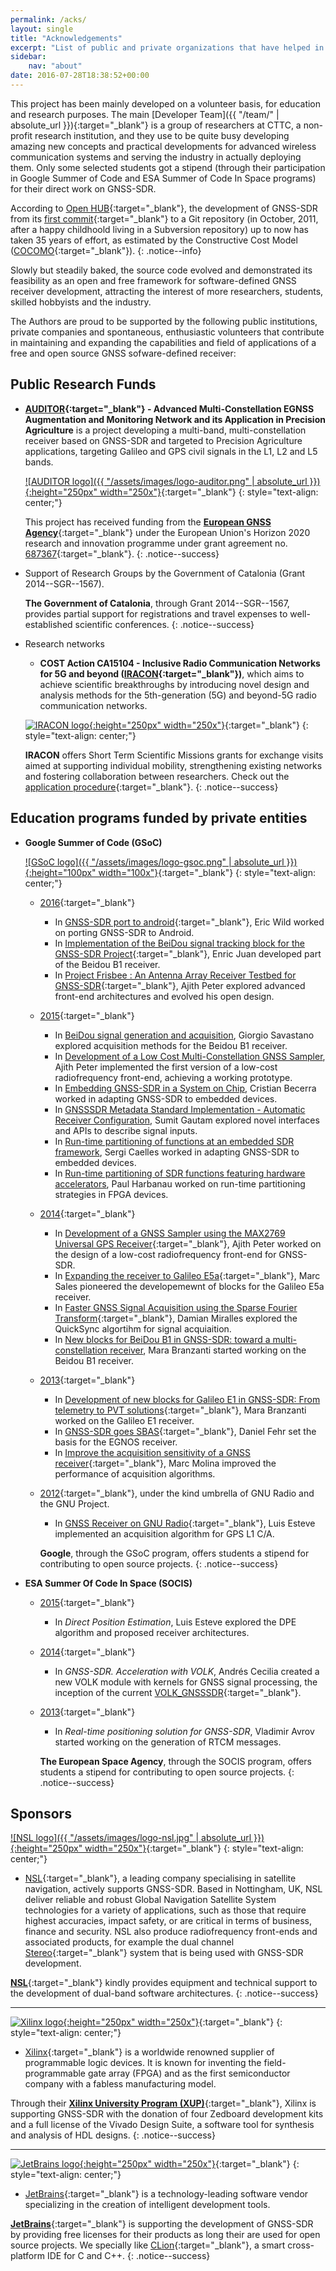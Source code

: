 ```yaml
---
permalink: /acks/
layout: single
title: "Acknowledgements"
excerpt: "List of public and private organizations that have helped in the development of GNSS-SDR."
sidebar:
    nav: "about"
date: 2016-07-28T18:38:52+00:00
---
```


This project has been mainly developed on a volunteer basis, for education and research purposes. The main [Developer Team]({{ "/team/" | absolute_url }}){:target="_blank"} is a group of researchers at CTTC, a non-profit research institution, and they use to be quite busy developing amazing new concepts and practical developments for advanced wireless communication systems and serving the industry in actually deploying them. Only some selected students  got a stipend (through their participation in Google Summer of Code and ESA Summer of Code In Space programs) for their direct work on GNSS-SDR.  

According to [Open HUB](https://www.openhub.net/p/gnss-sdr){:target="_blank"}, the development of GNSS-SDR from its [first commit](https://github.com/gnss-sdr/gnss-sdr/commit/228fa3b797dba7d0192f751e7e25a7b8348f9326){:target="_blank"} to a Git repository (in October, 2011, after a happy childhoold living in a Subversion repository) up to now has taken 35 years of effort, as estimated by the Constructive Cost Model ([COCOMO](https://en.wikipedia.org/wiki/COCOMO){:target="_blank"}).
{: .notice--info}

Slowly but steadily baked, the source code evolved and demonstrated its feasibility as an open and free framework for software-defined GNSS receiver development, attracting the interest of more researchers, students, skilled hobbyists and the industry.


The Authors are proud to be supported by the following public institutions, private companies and spontaneous, enthusiastic volunteers that contribute in maintaining and expanding the capabilities and field of applications of a free and open source GNSS sofware-defined receiver:



## Public Research Funds


* **[AUDITOR](http://www.auditor-project.eu/index.html){:target="_blank"} - Advanced Multi-Constellation EGNSS Augmentation and Monitoring Network and its Application in Precision Agriculture** is a project developing a multi-band, multi-constellation receiver based on GNSS-SDR and targeted to Precision Agriculture applications, targeting Galileo and GPS civil signals in the L1, L2 and L5 bands.

  [![AUDITOR logo]({{ "/assets/images/logo-auditor.png" | absolute_url }}){:height="250px" width="250x"}](http://www.auditor-project.eu/index.html){:target="_blank"}
  {: style="text-align: center;"}

  This project has received funding from the [**European GNSS Agency**](http://www.gsa.europa.eu/){:target="_blank"} under the European Union's Horizon 2020 research and innovation programme under grant agreement no. [687367](http://cordis.europa.eu/project/rcn/199301_en.html){:target="_blank"}.
  {: .notice--success}



* Support of Research Groups by the Government of Catalonia (Grant 2014--SGR--1567).

  **The Government of Catalonia**, through Grant 2014--SGR--1567, provides partial support for registrations and travel expenses to well-established scientific conferences.
  {: .notice--success}

* Research networks

  - **COST Action CA15104 - Inclusive Radio Communication Networks for 5G and beyond ([IRACON](http://www.iracon.org){:target="_blank"})**, which aims to achieve scientific breakthroughs by introducing novel design and analysis methods for the 5th-generation (5G) and beyond-5G radio communication networks.

  [![IRACON logo](http://www.iracon.org/wp-content/uploads/2016/03/iracon-logo-big.jpg){:height="250px" width="250x"}](http://www.iracon.org){:target="_blank"}
  {: style="text-align: center;"}

   **IRACON** offers Short Term Scientific Missions grants for exchange visits aimed at supporting individual mobility, strengthening existing networks and fostering collaboration between researchers. Check out the [application procedure](http://www.iracon.org/stsm/){:target="_blank"}.
   {: .notice--success}


## Education programs funded by private entities

* **Google Summer of Code (GSoC)**

    [![GSoC logo]({{ "/assets/images/logo-gsoc.png" | absolute_url }}){:height="100px" width="100x"}](https://developers.google.com/open-source/gsoc/){:target="_blank"}
    {: style="text-align: center;"}

     * [2016](https://summerofcode.withgoogle.com/organizations/?sp-search=gnss-sdr){:target="_blank"}
          - In [GNSS-SDR port to android](https://summerofcode.withgoogle.com/projects/?sp-page=2#4871316700135424){:target="_blank"}, Eric Wild worked on porting GNSS-SDR to Android.
          - In [Implementation of the BeiDou signal tracking block for the GNSS-SDR Project](https://summerofcode.withgoogle.com/projects/?sp-page=2#5537250955755520){:target="_blank"}, Enric Juan developed part of the Beidou B1 receiver.
          - In [Project Frisbee : An Antenna Array Receiver Testbed for GNSS-SDR](https://summerofcode.withgoogle.com/projects/?sp-page=2#4771132842442752){:target="_blank"}, Ajith Peter explored advanced front-end architectures and evolved his open design.

     * [2015](https://www.google-melange.com/archive/gsoc/2015/orgs/gnss_sdr){:target="_blank"}
          - In [BeiDou signal generation and acquisition](https://www.google-melange.com/archive/gsoc/2015/orgs/gnss_sdr/projects/giorgio.html), Giorgio Savastano explored acquisition methods for the Beidou B1 receiver.
          - In [Development of a Low Cost Multi-Constellation GNSS Sampler](https://www.google-melange.com/archive/gsoc/2015/orgs/gnss_sdr/projects/ajithpeter.html), Ajith Peter implemented the first version of a low-cost radiofrequency front-end, achieving a working prototype.
          - In [Embedding GNSS-SDR in a System on Chip](https://www.google-melange.com/archive/gsoc/2015/orgs/gnss_sdr/projects/cris_proteinlab.html), Cristian Becerra worked in adapting GNSS-SDR to embedded devices.
          - In [GNSSSDR Metadata Standard Implementation - Automatic Receiver Configuration](https://www.google-melange.com/archive/gsoc/2015/orgs/gnss_sdr/projects/sumitgautamjbp.html), Sumit Gautam explored novel interfaces and APIs to describe signal inputs.
          - In [Run-time partitioning of functions at an embedded SDR framework](https://www.google-melange.com/archive/gsoc/2015/orgs/gnss_sdr/projects/scaelles.html), Sergi Caelles worked in adapting GNSS-SDR to embedded devices.
          - In [Run-time partitioning of SDR functions featuring hardware accelerators](https://www.google-melange.com/archive/gsoc/2015/orgs/gnss_sdr/projects/paul_jsd.html), Paul Harbanau worked on run-time partitioning strategies in FPGA devices.

     * [2014](https://www.google-melange.com/archive/gsoc/2014/orgs/gnss_sdr){:target="_blank"}
          - In [Development of a GNSS Sampler using the MAX2769 Universal GPS Receiver](https://www.google-melange.com/archive/gsoc/2014/orgs/gnss_sdr/projects/ajithpeter.html){:target="_blank"}, Ajith Peter worked on the design of a low-cost radiofrequency front-end for GNSS-SDR.
          - In [Expanding the receiver to Galileo E5a](https://www.google-melange.com/archive/gsoc/2014/orgs/gnss_sdr/projects/marc_sales.html){:target="_blank"}, Marc Sales pioneered the developemewnt of blocks for the Galileo E5a receiver.
          - In [Faster GNSS Signal Acquisition using the Sparse Fourier Transform](https://www.google-melange.com/archive/gsoc/2014/orgs/gnss_sdr/projects/dmiralles2009.html){:target="_blank"}, Damian Miralles explored the QuickSync algortihm for signal acquiaition.
          - In [New blocks for BeiDou B1 in GNSS-SDR: toward a multi-constellation receiver](https://www.google-melange.com/archive/gsoc/2014/orgs/gnss_sdr/projects/marabra87.html), Mara Branzanti started working on the Beidou B1 receiver.

     * [2013](https://www.google-melange.com/archive/gsoc/2013/orgs/gnss_sdr){:target="_blank"}
          - In [Development of new blocks for Galileo E1 in GNSS-SDR: From telemetry to PVT solutions](https://www.google-melange.com/archive/gsoc/2013/orgs/gnss_sdr/projects/marabra87.html){:target="_blank"}, Mara Branzanti worked on the Galileo E1 receiver.
          - In [GNSS-SDR goes SBAS](https://www.google-melange.com/archive/gsoc/2013/orgs/gnss_sdr/projects/fehrdan.html){:target="_blank"}, Daniel Fehr set the basis for the EGNOS receiver.
          - In [Improve the acquisition sensitivity of a GNSS receiver](https://www.google-melange.com/archive/gsoc/2013/orgs/gnss_sdr/projects/marcmolina.html){:target="_blank"}, Marc Molina improved the performance of acquisition algorithms.

     * [2012](https://www.google-melange.com/archive/gsoc/2012/orgs/gnu){:target="_blank"}, under the kind umbrella of GNU Radio and the GNU Project.
          - In [GNSS Receiver on GNU Radio](https://www.google-melange.com/archive/gsoc/2012/orgs/gnu/projects/lesteve.html){:target="_blank"}, Luis Esteve implemented an acquisition algorithm for GPS L1 C/A.

          **Google**, through the GSoC program, offers students a stipend for contributing to open source projects.
          {: .notice--success}


* **ESA Summer Of Code In Space (SOCIS)**

     * [2015](http://sophia.estec.esa.int/socis2015/?q=node/13){:target="_blank"}
          - In _Direct Position Estimation_, Luis Esteve explored the DPE algorithm and proposed receiver architectures.

     * [2014](http://sophia.estec.esa.int/socis2014/?q=node/13){:target="_blank"}
          - In _GNSS-SDR. Acceleration with VOLK_, Andr&eacute;s Cecilia created a new VOLK module with kernels for GNSS signal processing, the inception of the current [VOLK_GNSSSDR](https://github.com/gnss-sdr/gnss-sdr/tree/master/src/algorithms/libs/volk_gnsssdr_module/volk_gnsssdr){:target="_blank"}.

     * [2013](http://sophia.estec.esa.int/socis2013/?q=node/13){:target="_blank"}
          - In _Real-time positioning solution for GNSS-SDR_, Vladimir Avrov started working on the generation of RTCM messages.

          **The European Space Agency**, through the SOCIS program, offers students a stipend for contributing to open source projects.
          {: .notice--success}


## Sponsors

[![NSL logo]({{ "/assets/images/logo-nsl.jpg" | absolute_url }}){:height="250px" width="250x"}](http://www.nsl.eu.com/){:target="_blank"}
{: style="text-align: center;"}

* [NSL](http://www.nsl.eu.com/){:target="_blank"}, a leading company specialising in satellite navigation, actively supports GNSS-SDR. Based in Nottingham, UK, NSL deliver reliable and robust Global Navigation Satellite System technologies for a variety of applications, such as those that require highest accuracies, impact safety, or are critical in terms of business, finance and security. NSL also produce radiofrequency front-ends and associated products, for example the dual channel [Stereo](http://www.nsl.eu.com/primo.html){:target="_blank"} system that is being used with GNSS-SDR development.

[**NSL**](http://www.nsl.eu.com/){:target="_blank"} kindly provides equipment and technical support to the development of dual-band software architectures.
{: .notice--success}

-----


[![Xilinx logo](https://silica.avnet.com/wps/wcm/connect/88131948-b40f-4223-89fd-137f3e8b3473/1/Xilinx-logo_web.png?MOD=AJPERES&CACHEID=ROOTWORKSPACE-88131948-b40f-4223-89fd-137f3e8b3473/1-lid08oQ){:height="250px" width="250x"}](http://www.xilinx.com){:target="_blank"}
{: style="text-align: center;"}

* [Xilinx](http://www.xilinx.com){:target="_blank"} is a worldwide renowned supplier of programmable logic devices. It is known for inventing the field-programmable gate array (FPGA) and as the first semiconductor company with a fabless manufacturing model.

Through their [**Xilinx University Program (XUP)**](https://www.xilinx.com/support/university.html){:target="_blank"}, Xilinx is supporting GNSS-SDR with the donation of four Zedboard development kits and a full license of the Vivado Design Suite, a software tool for synthesis and analysis of HDL designs.
{: .notice--success}


-------

[![JetBrains logo](http://resources.jetbrains.com/assets/media/open-graph/jetbrains_250x250.png){:height="250px" width="250x"}](https://www.jetbrains.com){:target="_blank"}
{: style="text-align: center;"}

* [JetBrains](https://www.jetbrains.com){:target="_blank"} is a technology-leading software vendor specializing in the creation of intelligent development tools.

[**JetBrains**](https://www.jetbrains.com){:target="_blank"} is supporting the development of GNSS-SDR by providing free licenses for their products as long their are used for open source projects. We specially like [CLion](https://www.jetbrains.com/clion/){:target="_blank"}, a smart cross-platform IDE for C and C++.
{: .notice--success}
